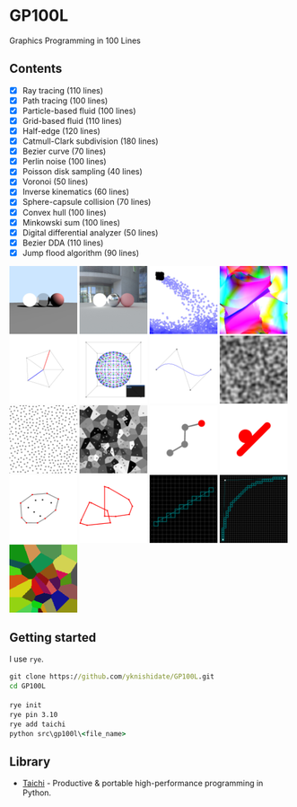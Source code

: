 # GP100L

Graphics Programming in 100 Lines

## Contents

- [x] Ray tracing (110 lines)
- [x] Path tracing (100 lines)
- [x] Particle-based fluid (100 lines)
- [x] Grid-based fluid (110 lines)
- [x] Half-edge (120 lines)
- [x] Catmull-Clark subdivision (180 lines)
- [x] Bezier curve (70 lines)
- [x] Perlin noise (100 lines)
- [x] Poisson disk sampling (40 lines)
- [x] Voronoi (50 lines)
- [x] Inverse kinematics (60 lines)
- [x] Sphere-capsule collision (70 lines)
- [x] Convex hull (100 lines)
- [x] Minkowski sum (100 lines)
- [x] Digital differential analyzer (50 lines)
- [x] Bezier DDA (110 lines)
- [x] Jump flood algorithm (90 lines)

<p align="left">
<img width="24%" alt="" src="docs/images/raytracing.jpg">
<img width="24%" alt="" src="docs/images/pathtracing.jpg">
<img width="24%" alt="" src="docs/images/particle_fluid.jpg">
<img width="24%" alt="" src="docs/images/grid_fluid.jpg">
<img width="24%" alt="" src="docs/images/half_edge.jpg">
<img width="24%" alt="" src="docs/images/subdivision.jpg">
<img width="24%" alt="" src="docs/images/bezier.jpg">
<img width="24%" alt="" src="docs/images/perlin_noise.jpg">
<img width="24%" alt="" src="docs/images/poisson_disk.jpg">
<img width="24%" alt="" src="docs/images/voronoi.jpg">
<img width="24%" alt="" src="docs/images/inverse_kinematics.jpg">
<img width="24%" alt="" src="docs/images/collision.jpg">
<img width="24%" alt="" src="docs/images/convex_hull.jpg">
<img width="24%" alt="" src="docs/images/minkowski_sum.jpg">
<img width="24%" alt="" src="docs/images/dda.jpg">
<img width="24%" alt="" src="docs/images/bezier_dda.jpg">
<img width="24%" alt="" src="docs/images/jfa.jpg">
</p>

## Getting started

I use `rye`.

```cmd
git clone https://github.com/yknishidate/GP100L.git
cd GP100L

rye init
rye pin 3.10
rye add taichi
python src\gp100l\<file_name>
```

## Library

- [Taichi](https://github.com/taichi-dev/taichi) - Productive & portable high-performance programming in Python.
